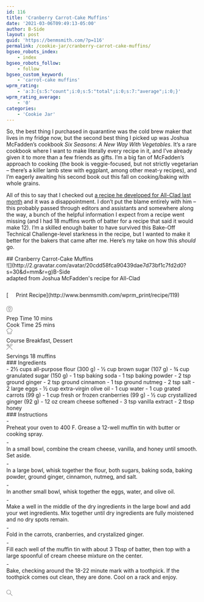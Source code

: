 ```yaml
---
id: 116
title: 'Cranberry Carrot-Cake Muffins'
date: '2021-03-06T09:49:13-05:00'
author: B-Side
layout: post
guid: 'https://benmsmith.com/?p=116'
permalink: /cookie-jar/cranberry-carrot-cake-muffins/
bgseo_robots_index:
    - index
bgseo_robots_follow:
    - follow
bgseo_custom_keyword:
    - 'carrot-cake muffins'
wprm_rating:
    - 'a:3:{s:5:"count";i:0;s:5:"total";i:0;s:7:"average";i:0;}'
wprm_rating_average:
    - '0'
categories:
    - 'Cookie Jar'
---
```


So, the best thing I purchased in quarantine was the cold brew maker that lives in my fridge now, but the second best thing I picked up was Joshua McFadden’s cookbook *Six Seasons*: *A New Way With Vegetables*. It’s a rare cookbook where I want to make literally every recipe in it, and I’ve already given it to more than a few friends as gifts. I’m a big fan of McFadden’s approach to cooking (the book is veggie-focused, but not strictly vegetarian – there’s a killer lamb stew with eggplant, among other meat-y recipes), and I’m eagerly awaiting his second book out this fall on cooking/baking with whole grains.

All of this to say that I checked out [a recipe he developed for All-Clad last month](https://www.all-clad.com/blog/post/joshua-mcfadden-cream-cheese-carrot-cranberry-muffins) and it was a disappointment. I don’t put the blame entirely with him – this probably passed through editors and assistants and somewhere along the way, a bunch of the helpful information I expect from a recipe went missing (and I had 18 muffins worth of batter for a recipe that said it would make 12). I’m a skilled enough baker to have survived this Bake-Off Technical Challenge-level starkness in the recipe, but I wanted to make it better for the bakers that came after me. Here’s my take on how this *should* go.

<div id="recipe"></div><div class="wprm-recipe-container" data-recipe-id="119" data-servings="18" id="wprm-recipe-container-119"><div class="wprm-recipe wprm-recipe-template-chic"><div class="wprm-container-float-right"> </div>## Cranberry Carrot-Cake Muffins

<div class="wprm-spacer"></div><span class="wprm-recipe-author-with-image"><span class="wprm-recipe-author-image">![](http://2.gravatar.com/avatar/20cdd58fca90439dae7d73bf1c7fd2d0?s=30&d=mm&r=g)</span><span class="wprm-recipe-details wprm-recipe-author wprm-block-text-light">B-Side</span></span><div class="wprm-spacer"></div><div class="wprm-recipe-summary wprm-block-text-normal"><span style="display: block;">adapted from Joshua McFadden's recipe for All-Clad</span></div><div class="wprm-spacer"></div><div class="wprm-spacer" style="height: 25px"></div><div class="wprm-template-chic-buttons wprm-container-columns-spaced-middle wprm-container-columns-gutter"> [<span class="wprm-recipe-icon wprm-recipe-print-icon"><svg height="16px" version="1.1" viewbox="0 0 24 24" width="16px" xmlns="http://www.w3.org/2000/svg" xmlns:xlink="http://www.w3.org/1999/xlink"><g fill="none" fill-rule="evenodd" stroke="none" stroke-width="1"><g fill="#ffffff"><g><path d="M17.5454,0.0005 C18.2904,0.0005 18.9004,0.6105 18.9004,1.3565 L18.9004,1.3565 L18.9004,4.9445 L21.9904,4.9445 C23.0954,4.9445 24.0004,5.8485 24.0004,6.9535 L24.0004,6.9535 L24.0004,17.2415 C24.0004,18.3465 23.0954,19.2505 21.9904,19.2505 L21.9904,19.2505 L19.8414,19.2505 L19.8414,22.2795 C19.8414,23.1725 19.1104,23.9035 18.2174,23.9035 L18.2174,23.9035 L5.7834,23.9035 C4.8894,23.9035 4.1594,23.1725 4.1594,22.2795 L4.1594,22.2795 L4.1594,19.2505 L2.0104,19.2505 C0.9044,19.2505 0.0004,18.3465 0.0004,17.2415 L0.0004,17.2415 L0.0004,6.9535 C0.0004,5.8485 0.9044,4.9445 2.0104,4.9445 L2.0104,4.9445 L5.0984,4.9445 L5.0984,1.3565 C5.0984,0.6105 5.7094,0.0005 6.4554,0.0005 L6.4554,0.0005 Z M17.8414,15.5975 L6.1594,15.5975 L6.1594,21.9035 L17.8414,21.9035 L17.8414,15.5975 Z M21.9904,6.9445 L2.0104,6.9445 L2.0004,17.2415 L4.1594,17.2425 L4.1594,15.2215 C4.1594,14.3285 4.8894,13.5975 5.7834,13.5975 L5.7834,13.5975 L18.2174,13.5975 C19.1104,13.5975 19.8414,14.3285 19.8414,15.2215 L19.8414,15.2215 L19.8414,17.2495 L21.9904,17.2505 L22.0004,6.9535 L21.9904,6.9445 Z M6.1632,9.1318 C6.7902,9.1318 7.2992,9.6408 7.2992,10.2678 C7.2992,10.8948 6.7902,11.4028 6.1632,11.4028 L6.1632,11.4028 L5.0992,11.4028 C4.4722,11.4028 3.9632,10.8948 3.9632,10.2678 C3.9632,9.6408 4.4722,9.1318 5.0992,9.1318 L5.0992,9.1318 Z M16.6304,2.2715 L7.3704,2.2715 L7.3704,4.6845 L16.6304,4.6845 L16.6304,2.2715 Z"></path></g></g></g></svg></span> Print Recipe](http://www.benmsmith.com/wprm_print/recipe/119) </div><div class="wprm-spacer" style="height: 20px"></div><div class="wprm-icon-shortcode wprm-icon-shortcode-separate wprm-align-center wprm-icon-decoration-line" style="font-size: 24px;height: 24px;"><div class="wprm-decoration-line" style="border-color: #e0e0e0"></div><span aria-hidden="true" class="wprm-recipe-icon"><svg height="16px" version="1.1" viewbox="0 0 24 24" width="16px" xmlns="http://www.w3.org/2000/svg" xmlns:xlink="http://www.w3.org/1999/xlink"><g fill="none" fill-rule="evenodd" stroke="none" stroke-width="1"><g fill="#9e9e9e"><g><path d="M12,0 C18.627,0 24,4.373 24,11 C24,19.406 18.646,24 18.646,24 L18.646,24 L5.354,24 C5.354,24 0,19.406 0,11 C0,4.373 5.373,0 12,0 Z M12,2 C6.206,2 2,5.785 2,11 C2,16.956 4.962,20.716 6.168,22 L6.168,22 L17.832,22 C19.032,20.724 22,16.962 22,11 C22,5.785 17.794,2 12,2 Z M15.4175,17.7983 C15.9697847,17.7983 16.4175,18.2460153 16.4175,18.7983 C16.4175,19.3111358 16.0314598,19.7338072 15.5341211,19.7915723 L15.4175,19.7983 L8.5825,19.7983 C8.03021525,19.7983 7.5825,19.3505847 7.5825,18.7983 C7.5825,18.2854642 7.96854019,17.8627928 8.46587887,17.8050277 L8.5825,17.7983 L15.4175,17.7983 Z M12,4.2544 C15.173,4.2544 17.746,6.8264 17.746,10.0004 C17.746,13.1734 15.173,15.7454 12,15.7454 C8.827,15.7454 6.254,13.1734 6.254,10.0004 C6.254,6.8264 8.827,4.2544 12,4.2544 Z M10.9999773,6.38993761 C9.41864646,6.82850486 8.254,8.28073633 8.254,10.0004 C8.254,12.0654 9.935,13.7454 12,13.7454 C14.065,13.7454 15.746,12.0654 15.746,10.0004 C15.746,8.28110051 14.5818468,6.82911997 13.0010273,6.39021638 L13,9.2962 C13,9.84848475 12.5522847,10.2962 12,10.2962 C11.4871642,10.2962 11.0644928,9.91015981 11.0067277,9.41282113 L11,9.2962 Z"></path></g></g></g></svg></span><div class="wprm-decoration-line" style="border-color: #e0e0e0"></div></div><div class="wprm-recipe-meta-container wprm-recipe-times-container wprm-recipe-details-container wprm-recipe-details-container-table wprm-block-text-normal wprm-recipe-table-borders-none wprm-recipe-table-borders-inside" style="border-width: 0;border-style: dotted;border-color: #666666;"><div class="wprm-recipe-block-container wprm-recipe-block-container-table wprm-block-text-normal wprm-recipe-time-container wprm-recipe-prep-time-container" style="border-width: 0;border-style: dotted;border-color: #666666;"><span class="wprm-recipe-details-label wprm-block-text-uppercase-faded wprm-recipe-time-label wprm-recipe-prep-time-label">Prep Time </span><span class="wprm-recipe-time wprm-block-text-normal"><span class="wprm-recipe-details wprm-recipe-details-minutes wprm-recipe-prep_time wprm-recipe-prep_time-minutes">10</span> <span class="wprm-recipe-details-unit wprm-recipe-details-minutes wprm-recipe-prep_time-unit wprm-recipe-prep_timeunit-minutes">mins</span></span></div><div class="wprm-recipe-block-container wprm-recipe-block-container-table wprm-block-text-normal wprm-recipe-time-container wprm-recipe-cook-time-container" style="border-width: 0;border-style: dotted;border-color: #666666;"><span class="wprm-recipe-details-label wprm-block-text-uppercase-faded wprm-recipe-time-label wprm-recipe-cook-time-label">Cook Time </span><span class="wprm-recipe-time wprm-block-text-normal"><span class="wprm-recipe-details wprm-recipe-details-minutes wprm-recipe-cook_time wprm-recipe-cook_time-minutes">25</span> <span class="wprm-recipe-details-unit wprm-recipe-details-minutes wprm-recipe-cook_time-unit wprm-recipe-cook_timeunit-minutes">mins</span></span></div></div><div class="wprm-spacer"></div><div class="wprm-container-columns-spaced"><div><div class="wprm-icon-shortcode wprm-icon-shortcode-separate wprm-align-center wprm-icon-decoration-line" style="font-size: 24px;height: 24px;"><div class="wprm-decoration-line" style="border-color: #e0e0e0"></div><span aria-hidden="true" class="wprm-recipe-icon"><svg height="16px" version="1.1" viewbox="0 0 24 24" width="16px" xmlns="http://www.w3.org/2000/svg" xmlns:xlink="http://www.w3.org/1999/xlink"><g fill="none" fill-rule="evenodd" stroke="none" stroke-width="1"><g fill="#9e9e9e"><path d="M19.5441,12.0586 L17.8411,12.3146 L17.8411,14.0376 L17.8411,17.8606 L6.1591,17.8606 L6.1591,14.0376 L6.1591,12.3146 L4.4561,12.0586 C3.0331,11.8446 2.0001,10.6536 2.0001,9.2246 C2.0001,7.6626 3.2471,6.3876 4.7971,6.3406 C4.8651,6.3486 4.9351,6.3556 5.0051,6.3576 L6.3221,6.4136 L6.8931,5.2246 C7.8481,3.2356 9.8051,1.9996 12.0001,1.9996 C14.1951,1.9996 16.1521,3.2356 17.1071,5.2246 L17.6781,6.4136 L18.9951,6.3576 C19.0641,6.3556 19.1321,6.3486 19.2021,6.3406 C20.7531,6.3866 22.0001,7.6626 22.0001,9.2246 C22.0001,10.6536 20.9671,11.8446 19.5441,12.0586 L19.5441,12.0586 Z M6.1591,22.0006 L17.8411,22.0006 L17.8411,19.8606 L6.1591,19.8606 L6.1591,22.0006 Z M19.1141,4.3386 C19.0451,4.3386 18.9801,4.3566 18.9101,4.3596 C17.6741,1.7836 15.0491,-0.0004 12.0001,-0.0004 C8.9511,-0.0004 6.3261,1.7836 5.0901,4.3596 C5.0211,4.3566 4.9551,4.3386 4.8861,4.3386 C2.1881,4.3386 0.0001,6.5266 0.0001,9.2246 C0.0001,11.6736 1.8081,13.6836 4.1591,14.0376 L4.1591,22.3756 C4.1591,23.2696 4.8901,23.9996 5.7831,23.9996 L18.2171,23.9996 C19.1101,23.9996 19.8411,23.2696 19.8411,22.3756 L19.8411,14.0376 C22.1911,13.6836 24.0001,11.6736 24.0001,9.2246 C24.0001,6.5266 21.8131,4.3386 19.1141,4.3386 L19.1141,4.3386 Z" id="Fill-1"></path></g></g></svg></span><div class="wprm-decoration-line" style="border-color: #e0e0e0"></div></div><div class="wprm-recipe-meta-container wprm-recipe-custom-container wprm-recipe-details-container wprm-recipe-details-container-table wprm-block-text-normal wprm-recipe-table-borders-none wprm-recipe-table-borders-inside" style="border-width: 0;border-style: dotted;border-color: #666666;"><div class="wprm-recipe-block-container wprm-recipe-block-container-table wprm-block-text-normal wprm-recipe-tag-container wprm-recipe-course-container" style="border-width: 0;border-style: dotted;border-color: #666666;"><span class="wprm-recipe-details-label wprm-block-text-uppercase-faded wprm-recipe-tag-label wprm-recipe-course-label">Course </span><span class="wprm-recipe-course wprm-block-text-normal">Breakfast, Dessert</span></div></div> </div><div><div class="wprm-icon-shortcode wprm-icon-shortcode-separate wprm-align-center wprm-icon-decoration-line" style="font-size: 24px;height: 24px;"><div class="wprm-decoration-line" style="border-color: #e0e0e0"></div><span aria-hidden="true" class="wprm-recipe-icon"><svg height="16px" version="1.1" viewbox="0 0 24 24" width="16px" xmlns="http://www.w3.org/2000/svg" xmlns:xlink="http://www.w3.org/1999/xlink"><g fill="none" fill-rule="evenodd" stroke="none" stroke-width="1"><g fill="#9e9e9e"><path d="M15.9199,4.9443 L18.1399,2.7243 C18.5509,2.3133 19.0909,2.1083 19.6299,2.1083 C20.1699,2.1083 20.7099,2.3133 21.1209,2.7243 C21.9429,3.5473 21.9419,4.8843 21.1209,5.7073 L18.9019,7.9253 C18.0799,8.7483 16.7419,8.7483 15.9199,7.9253 C15.0979,7.1033 15.0979,5.7663 15.9199,4.9443 M23.5529,22.1383 L13.3369,11.9233 L15.3109,9.9493 C15.9559,10.3353 16.6809,10.5413 17.4109,10.5413 C18.4629,10.5413 19.5159,10.1403 20.3159,9.3403 L22.5349,7.1213 C24.1369,5.5183 24.1369,2.9123 22.5349,1.3103 C21.7599,0.5343 20.7279,0.1073 19.6299,0.1073 C18.5329,0.1073 17.5019,0.5343 16.7259,1.3103 L14.5059,3.5303 C13.7299,4.3063 13.3029,5.3383 13.3029,6.4343 C13.3029,7.1883 13.5179,7.9053 13.8959,8.5363 L11.9229,10.5083 L9.9489,8.5353 C10.8909,6.9593 10.6959,4.8863 9.3399,3.5303 L6.1039,0.2933 C5.7129,-0.0977 5.0799,-0.0977 4.6899,0.2933 C4.2989,0.6833 4.2989,1.3163 4.6899,1.7073 L7.9259,4.9443 C8.4909,5.5093 8.6579,6.3153 8.4459,7.0323 L3.6539,2.2403 C3.2639,1.8493 2.6309,1.8493 2.2399,2.2403 C1.8499,2.6313 1.8499,3.2633 2.2399,3.6543 L7.0319,8.4463 C6.3149,8.6583 5.5089,8.4913 4.9429,7.9253 L1.7069,4.6893 C1.3159,4.2983 0.6839,4.2983 0.2929,4.6893 C-0.0981,5.0803 -0.0981,5.7133 0.2929,6.1033 L3.5289,9.3403 C4.3309,10.1403 5.3829,10.5413 6.4349,10.5413 C7.1649,10.5413 7.8899,10.3353 8.5349,9.9493 L10.5089,11.9233 L0.2929,22.1383 C-0.0981,22.5293 -0.0981,23.1623 0.2929,23.5523 C0.4879,23.7483 0.7439,23.8453 0.9999,23.8453 C1.2559,23.8453 1.5119,23.7483 1.7069,23.5523 L11.9229,13.3373 L22.1389,23.5523 C22.3339,23.7483 22.5899,23.8453 22.8459,23.8453 C23.1019,23.8453 23.3569,23.7483 23.5529,23.5523 C23.9429,23.1623 23.9429,22.5293 23.5529,22.1383"></path></g></g></svg></span><div class="wprm-decoration-line" style="border-color: #e0e0e0"></div></div><div class="wprm-recipe-meta-container wprm-recipe-custom-container wprm-recipe-details-container wprm-recipe-details-container-table wprm-block-text-normal wprm-recipe-table-borders-none wprm-recipe-table-borders-inside" style="border-width: 0;border-style: dotted;border-color: #666666;"><div class="wprm-recipe-block-container wprm-recipe-block-container-table wprm-block-text-normal wprm-recipe-servings-container" style="border-width: 0;border-style: dotted;border-color: #666666;"><span class="wprm-recipe-details-label wprm-block-text-uppercase-faded wprm-recipe-servings-label">Servings </span><span class="wprm-recipe-servings-with-unit"><span class="wprm-recipe-servings wprm-recipe-details wprm-block-text-normal">18</span> <span class="wprm-recipe-servings-unit wprm-recipe-details-unit wprm-block-text-normal">muffins</span></span></div></div> </div></div><div class="wprm-recipe-ingredients-container wprm-recipe-119-ingredients-container wprm-block-text-normal wprm-ingredient-style-regular" data-recipe="119" data-servings="18">### Ingredients<div class="wprm-decoration-line" style="border-color: #e0e0e0"></div>

<div class="wprm-recipe-ingredient-group">- <span class="wprm-recipe-ingredient-amount">2½</span> <span class="wprm-recipe-ingredient-unit">cups</span> <span class="wprm-recipe-ingredient-name">all-purpose flour</span> <span class="wprm-recipe-ingredient-notes wprm-recipe-ingredient-notes-faded">(300 g)</span>
- <span class="wprm-recipe-ingredient-amount">½</span> <span class="wprm-recipe-ingredient-unit">cup</span> <span class="wprm-recipe-ingredient-name">brown sugar</span> <span class="wprm-recipe-ingredient-notes wprm-recipe-ingredient-notes-faded">(107 g)</span>
- <span class="wprm-recipe-ingredient-amount">¾</span> <span class="wprm-recipe-ingredient-unit">cup</span> <span class="wprm-recipe-ingredient-name">granulated sugar</span> <span class="wprm-recipe-ingredient-notes wprm-recipe-ingredient-notes-faded">(150 g)</span>
- <span class="wprm-recipe-ingredient-amount">1</span> <span class="wprm-recipe-ingredient-unit">tsp</span> <span class="wprm-recipe-ingredient-name">baking soda</span>
- <span class="wprm-recipe-ingredient-amount">1</span> <span class="wprm-recipe-ingredient-unit">tsp</span> <span class="wprm-recipe-ingredient-name">baking powder</span>
- <span class="wprm-recipe-ingredient-amount">2</span> <span class="wprm-recipe-ingredient-unit">tsp</span> <span class="wprm-recipe-ingredient-name">ground ginger</span>
- <span class="wprm-recipe-ingredient-amount">2</span> <span class="wprm-recipe-ingredient-unit">tsp</span> <span class="wprm-recipe-ingredient-name">ground cinnamon</span>
- <span class="wprm-recipe-ingredient-amount">1</span> <span class="wprm-recipe-ingredient-unit">tsp</span> <span class="wprm-recipe-ingredient-name">ground nutmeg</span>
- <span class="wprm-recipe-ingredient-amount">2</span> <span class="wprm-recipe-ingredient-unit">tsp</span> <span class="wprm-recipe-ingredient-name">salt</span>
- <span class="wprm-recipe-ingredient-amount">2</span> <span class="wprm-recipe-ingredient-unit">large</span> <span class="wprm-recipe-ingredient-name">eggs</span>
- <span class="wprm-recipe-ingredient-amount">½</span> <span class="wprm-recipe-ingredient-unit">cup</span> <span class="wprm-recipe-ingredient-name">extra-virgin olive oil</span>
- <span class="wprm-recipe-ingredient-amount">1</span> <span class="wprm-recipe-ingredient-unit">cup</span> <span class="wprm-recipe-ingredient-name">water</span>
- <span class="wprm-recipe-ingredient-amount">1</span> <span class="wprm-recipe-ingredient-unit">cup</span> <span class="wprm-recipe-ingredient-name">grated carrots</span> <span class="wprm-recipe-ingredient-notes wprm-recipe-ingredient-notes-faded">(99 g)</span>
- <span class="wprm-recipe-ingredient-amount">1</span> <span class="wprm-recipe-ingredient-unit">cup</span> <span class="wprm-recipe-ingredient-name">fresh or frozen cranberries</span> <span class="wprm-recipe-ingredient-notes wprm-recipe-ingredient-notes-faded">(99 g)</span>
- <span class="wprm-recipe-ingredient-amount">½</span> <span class="wprm-recipe-ingredient-unit">cup</span> <span class="wprm-recipe-ingredient-name">crystallized ginger</span> <span class="wprm-recipe-ingredient-notes wprm-recipe-ingredient-notes-faded">(92 g)</span>
- <span class="wprm-recipe-ingredient-amount">12</span> <span class="wprm-recipe-ingredient-unit">oz</span> <span class="wprm-recipe-ingredient-name">cream cheese</span> <span class="wprm-recipe-ingredient-notes wprm-recipe-ingredient-notes-faded">softened</span>
- <span class="wprm-recipe-ingredient-amount">3</span> <span class="wprm-recipe-ingredient-unit">tsp</span> <span class="wprm-recipe-ingredient-name">vanilla extract</span>
- <span class="wprm-recipe-ingredient-amount">2</span> <span class="wprm-recipe-ingredient-unit">tbsp</span> <span class="wprm-recipe-ingredient-name">honey</span>

</div></div><div class="wprm-recipe-instructions-container wprm-recipe-119-instructions-container wprm-block-text-normal" data-recipe="119">### Instructions<div class="wprm-decoration-line" style="border-color: #e0e0e0"></div>

<div class="wprm-recipe-instruction-group">- <div class="wprm-recipe-instruction-text" style="margin-bottom: 5px"><span style="display: block;">Preheat your oven to 400 F. Grease a 12-well muffin tin with butter or cooking spray.</span></div>
- <div class="wprm-recipe-instruction-text" style="margin-bottom: 5px"><span style="display: block;">In a small bowl, combine the cream cheese, vanilla, and honey until smooth. Set aside.</span></div>
- <div class="wprm-recipe-instruction-text" style="margin-bottom: 5px"><span style="display: block;">In a large bowl, whisk together the flour, both sugars, baking soda, baking powder, ground ginger, cinnamon, nutmeg, and salt.</span></div>
- <div class="wprm-recipe-instruction-text" style="margin-bottom: 5px"><span style="display: block;">In another small bowl, whisk together the eggs, water, and olive oil.</span></div>
- <div class="wprm-recipe-instruction-text" style="margin-bottom: 5px"><span style="display: block;">Make a well in the middle of the dry ingredients in the large bowl and add your wet ingredients. Mix together until dry ingredients are fully moistened and no dry spots remain.</span></div>
- <div class="wprm-recipe-instruction-text" style="margin-bottom: 5px"><span style="display: block;">Fold in the carrots, cranberries, and crystalized ginger.</span></div>
- <div class="wprm-recipe-instruction-text" style="margin-bottom: 5px"><span style="display: block;">Fill each well of the muffin tin with about 3 Tbsp of batter, then top with a large spoonful of cream cheese mixture on the center.</span></div>
- <div class="wprm-recipe-instruction-text" style="margin-bottom: 5px"><span style="display: block;">Bake, checking around the 18-22 minute mark with a toothpick. If the toothpick comes out clean, they are done. Cool on a rack and enjoy.</span></div>

</div></div><div class="wprm-spacer" style="height: 20px"></div><div class="wprm-icon-shortcode wprm-icon-shortcode-separate wprm-align-center wprm-icon-decoration-line" style="font-size: 24px;height: 24px;"><div class="wprm-decoration-line" style="border-color: #e0e0e0"></div><span aria-hidden="true" class="wprm-recipe-icon"><svg height="16px" version="1.1" viewbox="0 0 24 24" width="16px" xmlns="http://www.w3.org/2000/svg" xmlns:xlink="http://www.w3.org/1999/xlink"><g fill="none" fill-rule="evenodd" id="Icons" stroke="none" stroke-width="1"><g fill="#9e9e9e"><path d="M9.0039,16.0079 C5.1419,16.0079 1.9999,12.8659 1.9999,9.0039 C1.9999,5.1419 5.1419,1.9999 9.0039,1.9999 C12.8659,1.9999 16.0079,5.1419 16.0079,9.0039 C16.0079,12.8659 12.8659,16.0079 9.0039,16.0079 M23.6209,22.2069 L16.1439,14.7299 C16.1059,14.6919 16.0579,14.6759 16.0159,14.6449 C17.2599,13.1009 18.0079,11.1409 18.0079,9.0039 C18.0079,4.0309 13.9769,-0.0001 9.0039,-0.0001 C4.0309,-0.0001 -0.0001,4.0309 -0.0001,9.0039 C-0.0001,13.9769 4.0309,18.0079 9.0039,18.0079 C11.1409,18.0079 13.1009,17.2599 14.6449,16.0169 C14.6749,16.0579 14.6919,16.1059 14.7299,16.1439 L22.2069,23.6209 C22.4019,23.8169 22.6579,23.9139 22.9139,23.9139 C23.1699,23.9139 23.4259,23.8169 23.6209,23.6209 C24.0119,23.2309 24.0119,22.5979 23.6209,22.2069"></path></g></g></svg></span><div class="wprm-decoration-line" style="border-color: #e0e0e0"></div></div><div class="wprm-spacer"></div></div></div>